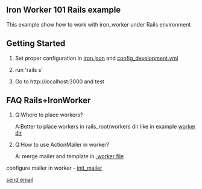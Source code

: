 ## Iron Worker 101 Rails example

This example show how to work with iron_worker under Rails environment

## Getting Started

1. Set proper configuration in [iron.json](https://github.com/iron-io/iron_worker_rails_example/blob/master/iron.json) and [config_development.yml](https://github.com/iron-io/iron_worker_rails_example/blob/master/config_development.yml)

2. run 'rails s'

3. Go to http://localhost:3000 and test

## FAQ Rails+IronWorker
1.  Q:Where to place workers?

    A:Better to place workers in rails_root/workers dir like in example [worker dir](https://github.com/iron-io/iron_worker_rails_example/tree/master/workers)

2.  Q:How to use ActionMailer in worker?

    A:  merge mailer and template in [.worker file](https://github.com/iron-io/iron_worker_rails_example/blob/master/workers/simple_mailer_worker.worker)

configure mailer in worker - [init_mailer](https://github.com/iron-io/iron_worker_rails_example/blob/master/workers/simple_mailer_worker.rb#L7)

[send email](https://github.com/iron-io/iron_worker_rails_example/blob/master/workers/simple_mailer_worker.rb#L29)

